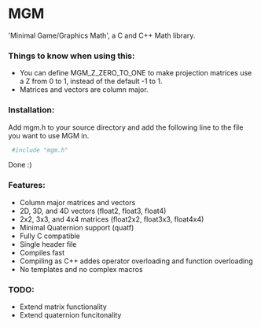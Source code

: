# MGM
'Minimal Game/Graphics Math', a C and C++ Math library.

### Things to know when using this:
- You can define MGM_Z_ZERO_TO_ONE to make projection matrices use a Z from 0 to 1, instead of the default -1 to 1.
- Matrices and vectors are column major.

### Installation:
Add mgm.h to your source directory and add the following line to the file you want to use MGM in.
```sh
 #include "mgm.h"
```
Done :)

### Features:
- Column major matrices and vectors
- 2D, 3D, and 4D vectors (float2, float3, float4)
- 2x2, 3x3, and 4x4 matrices (float2x2, float3x3, float4x4)
- Minimal Quaternion support (quatf)
- Fully C compatible
- Single header file
- Compiles fast
- Compiling as C++ addes operator overloading and function overloading
- No templates and no complex macros

### TODO:
- Extend matrix functionality
- Extend quaternion funcitonality
